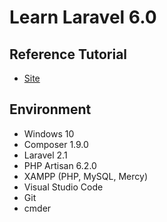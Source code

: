 # Learn Laravel 6.0

## Reference Tutorial

- [Site](https://kode-blog.io/laravel-5-tutorial)

## Environment

- Windows 10
- Composer 1.9.0
- Laravel 2.1
- PHP Artisan 6.2.0
- XAMPP (PHP, MySQL, Mercy)
- Visual Studio Code
- Git
- cmder